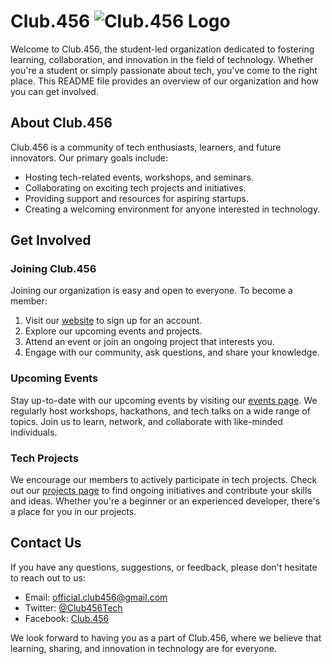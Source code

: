 
# Club.456 ![Club.456 Logo](https://media.licdn.com/dms/image/D560BAQGEsYHvkXZtyw/company-logo_100_100/0/1692280374632?e=1702512000&v=beta&t=MJV2FXQXTynvUmm0vcxL7gyx703Rhj_1DR6KmzISYz8)


Welcome to Club.456, the student-led organization dedicated to fostering learning, collaboration, and innovation in the field of technology. Whether you're a student or simply passionate about tech, you've come to the right place. This README file provides an overview of our organization and how you can get involved.

## About Club.456

Club.456 is a community of tech enthusiasts, learners, and future innovators. Our primary goals include:

- Hosting tech-related events, workshops, and seminars.
- Collaborating on exciting tech projects and initiatives.
- Providing support and resources for aspiring startups.
- Creating a welcoming environment for anyone interested in technology.

## Get Involved

### Joining Club.456

Joining our organization is easy and open to everyone. To become a member:

1. Visit our [website](https://www.club456.org) to sign up for an account.
2. Explore our upcoming events and projects.
3. Attend an event or join an ongoing project that interests you.
4. Engage with our community, ask questions, and share your knowledge.

### Upcoming Events

Stay up-to-date with our upcoming events by visiting our [events page](https://www.club456.org/events). We regularly host workshops, hackathons, and tech talks on a wide range of topics. Join us to learn, network, and collaborate with like-minded individuals.

### Tech Projects

We encourage our members to actively participate in tech projects. Check out our [projects page](https://www.club456.org/projects) to find ongoing initiatives and contribute your skills and ideas. Whether you're a beginner or an experienced developer, there's a place for you in our projects.

## Contact Us

If you have any questions, suggestions, or feedback, please don't hesitate to reach out to us:

- Email: official.club456@gmail.com
- Twitter: [@Club456Tech]()
- Facebook: [Club.456]()

We look forward to having you as a part of Club.456, where we believe that learning, sharing, and innovation in technology are for everyone.
